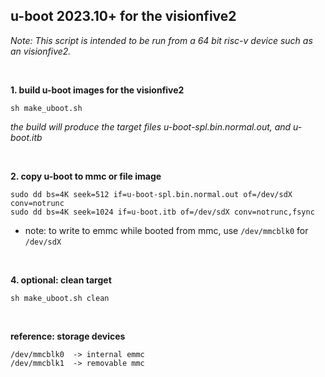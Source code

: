 ## u-boot 2023.10+ for the visionfive2

<i>Note: This script is intended to be run from a 64 bit risc-v device such as an visionfive2.</i>

<br/>

**1. build u-boot images for the visionfive2**
```
sh make_uboot.sh
```

<i>the build will produce the target files u-boot-spl.bin.normal.out, and u-boot.itb</i>

<br/>

**2. copy u-boot to mmc or file image**
```
sudo dd bs=4K seek=512 if=u-boot-spl.bin.normal.out of=/dev/sdX conv=notrunc
sudo dd bs=4K seek=1024 if=u-boot.itb of=/dev/sdX conv=notrunc,fsync
```
* note: to write to emmc while booted from mmc, use ```/dev/mmcblk0``` for ```/dev/sdX```

<br/>

**4. optional: clean target**
```
sh make_uboot.sh clean
```

<br/>

**reference: storage devices**
```
/dev/mmcblk0  -> internal emmc
/dev/mmcblk1  -> removable mmc
```

<br/>


